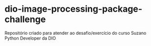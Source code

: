 # dio-image-processing-package-challenge
Repositório criado para atender ao desafio/exercício do curso Suzano Python Developer da DIO
